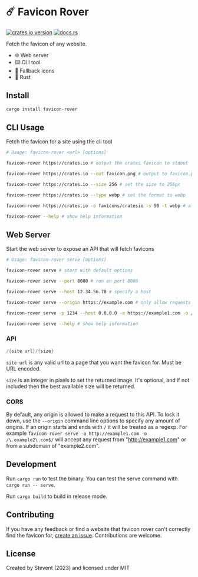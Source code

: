 # ☄️ Favicon Rover

[![crates.io version](https://img.shields.io/crates/v/favicon-rover)](https://crates.io/crates/favicon-rover)
[![docs.rs](https://img.shields.io/docsrs/favicon-rover)](https://docs.rs/crate/favicon-rover/latest)

Fetch the favicon of any website.

- 🌐 Web server
- ⌨️ CLI tool
- 🛟 Fallback icons
- 🦀 Rust

## Install

```bash
cargo install favicon-rover
```

## CLI Usage

Fetch the favicon for a site using the cli tool

```bash
# Usage: favicon-rover <url> [options]

favicon-rover https://crates.io # output the crates favicon to stdout

favicon-rover https://crates.io --out favicon.png # output to favicon.png

favicon-rover https://crates.io --size 256 # set the size to 256px

favicon-rover https://crates.io --type webp # set the format to webp

favicon-rover https://crates.io -o favicons/cratesio -s 50 -t webp # all options

favicon-rover --help # show help information
```

## Web Server

Start the web server to expose an API that will fetch favicons

```bash
# Usage: favicon-rover serve [options]

favicon-rover serve # start with default options

favicon-rover serve --port 8080 # run on port 8080

favicon-rover serve --host 12.34.56.78 # specify a host

favicon-rover serve --origin https://example.com # only allow requests from example.com

favicon-rover serve -p 1234 --host 0.0.0.0 -o https://example1.com -o /\.example2\.com$/ # all options

favicon-rover serve --help # show help information
```

### API

```h
/{site url}/{size}
```

`site url` is any valid url to a page that you want the favicon for. Must be URL encoded.

`size` is an integer in pixels to set the returned image. It's optional, and if not included then the best available size will be returned.

### CORS

By default, any origin is allowed to make a request to this API. To lock it down, use the `--origin` command line options to specify any amount of origins. If an origin starts and ends with `/` it will be treated as a regexp. For example `favicon-rover serve -o http://example1.com -o /\.example2\.com$/` will accept any request from "http://example1.com" or from a subdomain of "example2.com".

## Development

Run `cargo run` to test the binary. You can test the serve command with `cargo run -- serve`.

Run `cargo build` to build in release mode.

## Contributing

If you have any feedback or find a website that favicon rover can't correctly find the favicon for, [create an issue](https://github.com/stevent-team/favicon-rover/issues/new/choose). Contributions are welcome.

## License

Created by Stevent (2023) and licensed under MIT

